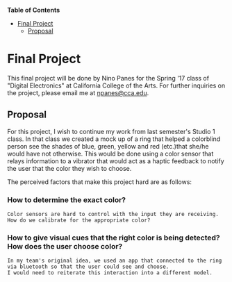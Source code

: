 **Table of Contents**  
- [Final Project](#)
	- [Proposal](#)



# Final Project 
This final project will be done by Nino Panes for the Spring '17 class of "Digital Electronics" at California College of the Arts.
For further inquiries on the project, please email me at npanes@cca.edu.

## Proposal
For this project, I wish to continue my work from last semester's Studio 1 class. In that class we created a mock up of a ring that helped a colorblind person see the shades of blue, green, yellow and red (etc.)that she/he would have not otherwise. This would be done using a color sensor that relays information to a vibrator that would act as a haptic feedback to notify the user that the color they wish to choose.

The perceived factors that make this project hard are as follows: 
### How to determine the exact color?
	Color sensors are hard to control with the input they are receiving. How do we calibrate for the appropriate color?
### How to give visual cues that the right color is being detected? How does the user choose color?
	In my team's original idea, we used an app that connected to the ring via bluetooth so that the user could see and choose.
	I would need to reiterate this interaction into a different model.
